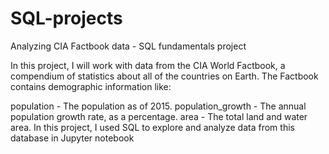 # SQL-projects
Analyzing CIA Factbook data - SQL fundamentals project

In this project, I will work with data from the CIA World Factbook, a compendium of statistics about all of the countries on Earth. 
The Factbook contains demographic information like:

population - The population as of 2015.
population_growth - The annual population growth rate, as a percentage.
area - The total land and water area.
In this project, I used SQL to explore and analyze data from this database in Jupyter notebook

